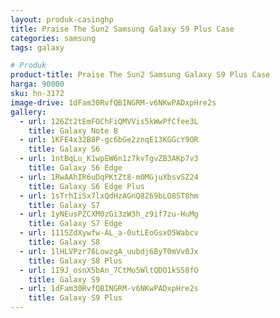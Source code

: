 ```yaml
---
layout: produk-casinghp
title: Praise The Sun2 Samsung Galaxy S9 Plus Case
categories: samsung
tags: galaxy

# Produk
product-title: Praise The Sun2 Samsung Galaxy S9 Plus Case
harga: 90000
sku: hn-3172
image-drive: 1dFam30RvfQBINGRM-v6NKwPADxpHre2s
gallery:
  - url: 126Zt2tEmFOChFiQMVVis5kWwPfCfee3L
    title: Galaxy Note 8
  - url: 1KFE4x32B8P-gc6bGe2znqE13KGGcY9OR
    title: Galaxy S6
  - url: 1ntBqLu_K1wpEW6n1z7kvTgvZB3AKp7v3
    title: Galaxy S6 Edge
  - url: 1RwAAhIR6uDqPKtZt8-m0MGjuXbsvSZ24
    title: Galaxy S6 Edge Plus
  - url: 1sTrhIiSx7lxQdHzAGnQ8Z69bLO8ST8hm
    title: Galaxy S7
  - url: 1yNEusPZCXM0zGi3zW3h_z9if7zu-HuMg
    title: Galaxy S7 Edge
  - url: 1115ZdXywfw-AL_a-0utLEoGsxO5Wabcv
    title: Galaxy S8
  - url: 1lHLVPzr76LowzgA_uubdj6ByT0mVv0Jx
    title: Galaxy S8 Plus
  - url: 1I9J_osnX5bAn_7CtMo5WltQDO1kS58fO
    title: Galaxy S9
  - url: 1dFam30RvfQBINGRM-v6NKwPADxpHre2s
    title: Galaxy S9 Plus
---
```


